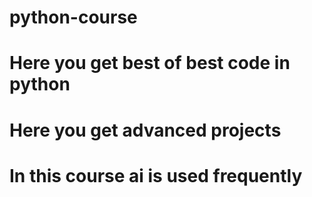 # python-course
# Here you get best of best code in python 
# Here you get advanced projects 
# In this course ai is used frequently
